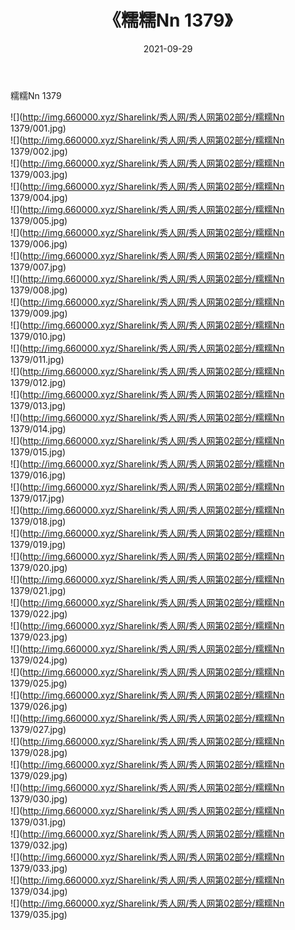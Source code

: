 ﻿---
layout: post
title:  《糯糯Nn 1379》
date:   2021-09-29
img: http://img.660000.xyz/Sharelink/秀人网/秀人网第02部分/糯糯Nn 1379/000.jpg
categories: [美女, 清纯, 唯美]
---

糯糯Nn 1379

  ![](http://img.660000.xyz/Sharelink/秀人网/秀人网第02部分/糯糯Nn 1379/001.jpg) <br> ![](http://img.660000.xyz/Sharelink/秀人网/秀人网第02部分/糯糯Nn 1379/002.jpg) <br> ![](http://img.660000.xyz/Sharelink/秀人网/秀人网第02部分/糯糯Nn 1379/003.jpg) <br> ![](http://img.660000.xyz/Sharelink/秀人网/秀人网第02部分/糯糯Nn 1379/004.jpg) <br> ![](http://img.660000.xyz/Sharelink/秀人网/秀人网第02部分/糯糯Nn 1379/005.jpg) <br> ![](http://img.660000.xyz/Sharelink/秀人网/秀人网第02部分/糯糯Nn 1379/006.jpg) <br> ![](http://img.660000.xyz/Sharelink/秀人网/秀人网第02部分/糯糯Nn 1379/007.jpg) <br> ![](http://img.660000.xyz/Sharelink/秀人网/秀人网第02部分/糯糯Nn 1379/008.jpg) <br> ![](http://img.660000.xyz/Sharelink/秀人网/秀人网第02部分/糯糯Nn 1379/009.jpg) <br> ![](http://img.660000.xyz/Sharelink/秀人网/秀人网第02部分/糯糯Nn 1379/010.jpg) <br> ![](http://img.660000.xyz/Sharelink/秀人网/秀人网第02部分/糯糯Nn 1379/011.jpg) <br> ![](http://img.660000.xyz/Sharelink/秀人网/秀人网第02部分/糯糯Nn 1379/012.jpg) <br> ![](http://img.660000.xyz/Sharelink/秀人网/秀人网第02部分/糯糯Nn 1379/013.jpg) <br> ![](http://img.660000.xyz/Sharelink/秀人网/秀人网第02部分/糯糯Nn 1379/014.jpg) <br> ![](http://img.660000.xyz/Sharelink/秀人网/秀人网第02部分/糯糯Nn 1379/015.jpg) <br> ![](http://img.660000.xyz/Sharelink/秀人网/秀人网第02部分/糯糯Nn 1379/016.jpg) <br> ![](http://img.660000.xyz/Sharelink/秀人网/秀人网第02部分/糯糯Nn 1379/017.jpg) <br> ![](http://img.660000.xyz/Sharelink/秀人网/秀人网第02部分/糯糯Nn 1379/018.jpg) <br> ![](http://img.660000.xyz/Sharelink/秀人网/秀人网第02部分/糯糯Nn 1379/019.jpg) <br> ![](http://img.660000.xyz/Sharelink/秀人网/秀人网第02部分/糯糯Nn 1379/020.jpg) <br> ![](http://img.660000.xyz/Sharelink/秀人网/秀人网第02部分/糯糯Nn 1379/021.jpg) <br> ![](http://img.660000.xyz/Sharelink/秀人网/秀人网第02部分/糯糯Nn 1379/022.jpg) <br> ![](http://img.660000.xyz/Sharelink/秀人网/秀人网第02部分/糯糯Nn 1379/023.jpg) <br> ![](http://img.660000.xyz/Sharelink/秀人网/秀人网第02部分/糯糯Nn 1379/024.jpg) <br> ![](http://img.660000.xyz/Sharelink/秀人网/秀人网第02部分/糯糯Nn 1379/025.jpg) <br> ![](http://img.660000.xyz/Sharelink/秀人网/秀人网第02部分/糯糯Nn 1379/026.jpg) <br> ![](http://img.660000.xyz/Sharelink/秀人网/秀人网第02部分/糯糯Nn 1379/027.jpg) <br> ![](http://img.660000.xyz/Sharelink/秀人网/秀人网第02部分/糯糯Nn 1379/028.jpg) <br> ![](http://img.660000.xyz/Sharelink/秀人网/秀人网第02部分/糯糯Nn 1379/029.jpg) <br> ![](http://img.660000.xyz/Sharelink/秀人网/秀人网第02部分/糯糯Nn 1379/030.jpg) <br> ![](http://img.660000.xyz/Sharelink/秀人网/秀人网第02部分/糯糯Nn 1379/031.jpg) <br> ![](http://img.660000.xyz/Sharelink/秀人网/秀人网第02部分/糯糯Nn 1379/032.jpg) <br> ![](http://img.660000.xyz/Sharelink/秀人网/秀人网第02部分/糯糯Nn 1379/033.jpg) <br> ![](http://img.660000.xyz/Sharelink/秀人网/秀人网第02部分/糯糯Nn 1379/034.jpg) <br> ![](http://img.660000.xyz/Sharelink/秀人网/秀人网第02部分/糯糯Nn 1379/035.jpg) <br>